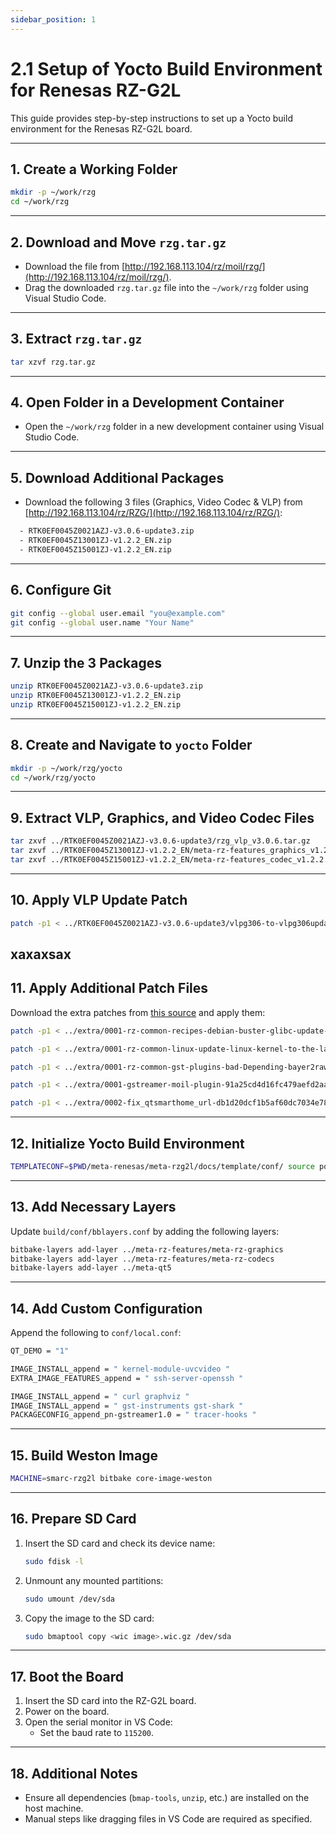 ```yaml
---
sidebar_position: 1
---
```

# 2.1 Setup of Yocto Build Environment for Renesas RZ-G2L

This guide provides step-by-step instructions to set up a Yocto build environment for the Renesas RZ-G2L board.

---

## **1. Create a Working Folder**
```bash
mkdir -p ~/work/rzg
cd ~/work/rzg
```

---

## **2. Download and Move `rzg.tar.gz`**
- Download the file from [http://192.168.113.104/rz/moil/rzg/](http://192.168.113.104/rz/moil/rzg/).
- Drag the downloaded `rzg.tar.gz` file into the `~/work/rzg` folder using Visual Studio Code.

---

## **3. Extract `rzg.tar.gz`**
```bash
tar xzvf rzg.tar.gz
```

---

## **4. Open Folder in a Development Container**
- Open the `~/work/rzg` folder in a new development container using Visual Studio Code.

---

## **5. Download Additional Packages**
- Download the following 3 files (Graphics, Video Codec & VLP) from [http://192.168.113.104/rz/RZG/](http://192.168.113.104/rz/RZG/):
``` bash
  - RTK0EF0045Z0021AZJ-v3.0.6-update3.zip
  - RTK0EF0045Z13001ZJ-v1.2.2_EN.zip
  - RTK0EF0045Z15001ZJ-v1.2.2_EN.zip
```
---

## **6. Configure Git**
```bash
git config --global user.email "you@example.com"
git config --global user.name "Your Name"
```

---

## **7. Unzip the 3 Packages**
```bash
unzip RTK0EF0045Z0021AZJ-v3.0.6-update3.zip
unzip RTK0EF0045Z13001ZJ-v1.2.2_EN.zip
unzip RTK0EF0045Z15001ZJ-v1.2.2_EN.zip
```

---

## **8. Create and Navigate to `yocto` Folder**
```bash
mkdir -p ~/work/rzg/yocto
cd ~/work/rzg/yocto
```

---

## **9. Extract VLP, Graphics, and Video Codec Files**
```bash
tar zxvf ../RTK0EF0045Z0021AZJ-v3.0.6-update3/rzg_vlp_v3.0.6.tar.gz
tar zxvf ../RTK0EF0045Z13001ZJ-v1.2.2_EN/meta-rz-features_graphics_v1.2.2.tar.gz
tar zxvf ../RTK0EF0045Z15001ZJ-v1.2.2_EN/meta-rz-features_codec_v1.2.2.tar.gz
```

---

## **10. Apply VLP Update Patch**
```bash
patch -p1 < ../RTK0EF0045Z0021AZJ-v3.0.6-update3/vlpg306-to-vlpg306update3.patch
```
xaxaxsax
---

## **11. Apply Additional Patch Files**
Download the extra patches from [this source](https://m11158002.github.io/moil-renesas/docs/note/renesas/rzg) and apply them:
```bash
patch -p1 < ../extra/0001-rz-common-recipes-debian-buster-glibc-update-to-v2.2.patch

patch -p1 < ../extra/0001-rz-common-linux-update-linux-kernel-to-the-latest-re.patch

patch -p1 < ../extra/0001-rz-common-gst-plugins-bad-Depending-bayer2raw-if-lay.patch

patch -p1 < ../extra/0001-gstreamer-moil-plugin-91a25cd4d16fc479aefd2aa853466770.patch

patch -p1 < ../extra/0002-fix_qtsmarthome_url-db1d20dcf1b5af60dc7034e78271ddc2.patch
```

---

## **12. Initialize Yocto Build Environment**
```bash
TEMPLATECONF=$PWD/meta-renesas/meta-rzg2l/docs/template/conf/ source poky/oe-init-build-env build
```

---

## **13. Add Necessary Layers**
Update `build/conf/bblayers.conf` by adding the following layers:
```bash
bitbake-layers add-layer ../meta-rz-features/meta-rz-graphics
bitbake-layers add-layer ../meta-rz-features/meta-rz-codecs
bitbake-layers add-layer ../meta-qt5
```

---

## **14. Add Custom Configuration**
Append the following to `conf/local.conf`:
```bash
QT_DEMO = "1"

IMAGE_INSTALL_append = " kernel-module-uvcvideo "
EXTRA_IMAGE_FEATURES_append = " ssh-server-openssh "

IMAGE_INSTALL_append = " curl graphviz "
IMAGE_INSTALL_append = " gst-instruments gst-shark "
PACKAGECONFIG_append_pn-gstreamer1.0 = " tracer-hooks "
```

---

## **15. Build Weston Image**
```bash
MACHINE=smarc-rzg2l bitbake core-image-weston
```

---

## **16. Prepare SD Card**
1. Insert the SD card and check its device name:
   ```bash
   sudo fdisk -l
   ```
2. Unmount any mounted partitions:
   ```bash
   sudo umount /dev/sda
   ```
3. Copy the image to the SD card:
   ```bash
   sudo bmaptool copy <wic image>.wic.gz /dev/sda
   ```

---

## **17. Boot the Board**
1. Insert the SD card into the RZ-G2L board.
2. Power on the board.
3. Open the serial monitor in VS Code:
   - Set the baud rate to `115200`.

---

## **18. Additional Notes**
- Ensure all dependencies (`bmap-tools`, `unzip`, etc.) are installed on the host machine.
- Manual steps like dragging files in VS Code are required as specified.
```
